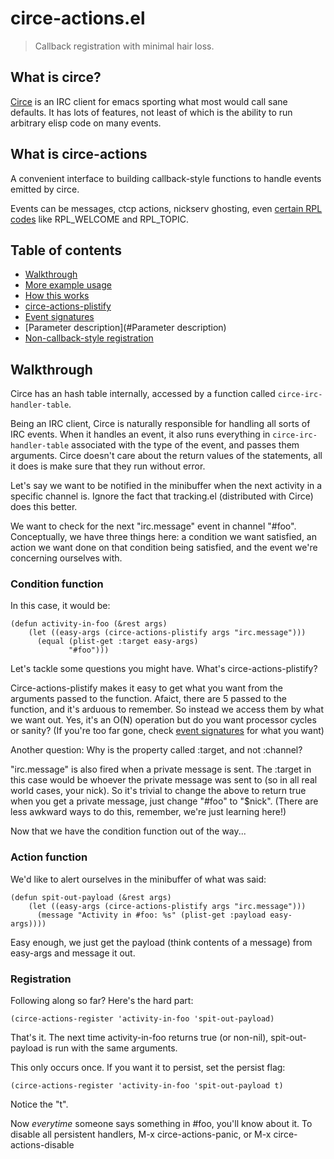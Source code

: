 # circe-actions.el
> Callback registration with minimal hair loss.

## What is circe?
[Circe][] is an IRC client for emacs sporting what most would call sane defaults. It has lots of features, not least of which is the ability to run arbitrary elisp code on many events.

[circe]: https://github.com/jorgenschaefer/circe

## What is circe-actions
A convenient interface to building callback-style functions to handle events emitted by circe.

Events can be messages, ctcp actions, nickserv ghosting, even [certain RPL codes][] like RPL_WELCOME and RPL_TOPIC.

[certain RPL codes]: https://tools.ietf.org/html/rfc2812#section-5

## Table of contents

- [Walkthrough](#Walkthrough)
- [More example usage](#More-example-usage)
- [How this works](#How-this-works)
- [circe-actions-plistify](#circe-actions-plistify)
- [Event signatures](#Event-signatures)
- [Parameter description](#Parameter description)
- [Non-callback-style registration](#Non-callback-style-registration)

## Walkthrough

Circe has an hash table internally, accessed by a function called ```circe-irc-handler-table```.

Being an IRC client, Circe is naturally responsible for handling all sorts of IRC events. When it handles an event, it also runs everything in ```circe-irc-handler-table``` associated with the type of the event, and passes them arguments. Circe doesn't care about the return values of the statements, all it does is make sure that they run without error.

Let's say we want to be notified in the minibuffer when the next activity in a specific channel is. Ignore the fact that tracking.el (distributed with Circe) does this better.

We want to check for the next "irc.message" event in channel "#foo". Conceptually, we have three things here: a condition we want satisfied, an action we want done on that condition being satisfied, and the event we're concerning ourselves with.

### Condition function
In this case, it would be:

``` elisp
(defun activity-in-foo (&rest args)
    (let ((easy-args (circe-actions-plistify args "irc.message")))
	  (equal (plist-get :target easy-args)
	         "#foo")))
```

Let's tackle some questions you might have. What's circe-actions-plistify?

Circe-actions-plistify makes it easy to get what you want from the arguments passed to the function. Afaict, there are 5 passed to the function, and it's arduous to remember. So instead we access them by what we want out. Yes, it's an O(N) operation but do you want processor cycles or sanity? (If you're too far gone, check [event signatures](#Event-signatures) for what you want)

Another question: Why is the property called :target, and not :channel?

"irc.message" is also fired when a private message is sent. The :target in this case would be whoever the private message was sent to (so in all real world cases, your nick). So it's trivial to change the above to return true when you get a private message, just change "#foo" to "$nick". (There are less awkward ways to do this, remember, we're just learning here!)

Now that we have the condition function out of the way... 

### Action function
We'd like to alert ourselves in the minibuffer of what was said:

``` elisp
(defun spit-out-payload (&rest args)
    (let ((easy-args (circe-actions-plistify args "irc.message")))
	  (message "Activity in #foo: %s" (plist-get :payload easy-args))))
```

Easy enough, we just get the payload (think contents of a message) from easy-args and message it out.

### Registration
Following along so far? Here's the hard part:

``` elisp
(circe-actions-register 'activity-in-foo 'spit-out-payload)
```

That's it. The next time activity-in-foo returns true (or non-nil), spit-out-payload is run with the same arguments.

This only occurs once. If you want it to persist, set the persist flag:

``` elisp
(circe-actions-register 'activity-in-foo 'spit-out-payload t)
```
Notice the "t".

Now _everytime_ someone says something in #foo, you'll know about it. To disable all persistent handlers, M-x circe-actions-panic, or M-x circe-actions-disable


